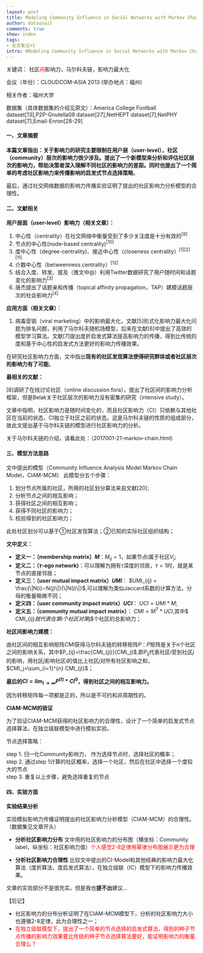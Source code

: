 ```yaml
---
layout: post
title: Modeling Community Influence in Social Networks with Markov Chain
author: datasnail
comments: true
show: index
tags:
- 论文笔记+1
intro: 《Modeling Community Influence in Social Networks with Markov Chain》文章阅读记录
---
```


关键词： 社区<span style = "color:red">间</span>影响力，马尔科夫链，影响力最大化

会议（年份）：CLOUDCOM-ASIA 2013 (举办地点：福州)

相关作者：福州大学

数据集（具体数据集的介绍见原文）：America College Football dataset[13],P2P-Gnutella08 dataset[27],NetHEPT dataset[7],NetPHY dataset[7],Email-Enron[28-29]

#### **一、文章摘要**

**本篇文章指出：关于影响力的研究主要限制在用户层（user-level），社区（community）层次的影响力很少涉及。**提出了一个新模型来分析和评估社区层次的影响力，帮助决策者深入理解不同社区的影响力的差距。同时也提出了一个简单的考虑社区影响力来传播影响的**启发式节点选择策略**。

最后，通过社交网络数据的影响力传播实验证明了提出的社区影响力分析模型的合理性。

#### **二、文献相关**

**用户层面（user-level）影响力（相关文章）：**

1. 中心性（centrality）在社交网络中衡量受到了多少关注度是十分有效的<sup>[9]</sup>
2. 节点的中心性(node-based centrality)<sup>[10]</sup>
3. 度中心性（degree-centrality)、接近中心性（closeness centrality）<sup>[1][2][11]</sup>
5. 介数中心性（betweenness centrality）<sup>[12]</sup>
6. 结合入度、转发、提及（推文中@）利用Twitter数据研究了用户随时间和话题变化的影响力<sup>[3]</sup>
7. 唐杰提出了话题亲和传播（topical affinity propagation，TAP）建模话题层次的社会影响力<sup>[4]</sup>

**应用方面（相关文章）**：


1. 病毒营销（viral marketing）中的影响最大化，文献[5]形式化影响力最大化问题为排名问题，利用了马尔科夫随机场模型，后来在文献[6]中提出了高效的模型学习算法。文献[7]提出度折启发式算法提高影响力的传播，得到比传统的度和基于中心性的启发式方法更好的影响力传播效果。

在研究社区影响力方面，文中指出**现有的社区发现算法使得研究群体或者社区层次的影响力有了可能**。

**最相关的文献：**

[8]调研了在线讨论社区（online discussion fora），提出了社区间的影响力分析框架，但是Belak关于社区层次的影响力没有密集的研究（intensive study）。

文章中指明，社区影响力是随时间变化的，而且社区影响力（CI）只依赖与其他社区在当前的状态，CI独立于社区之前的状态。这是马尔科夫链的性质的组成部分，故此文提出基于马尔科夫链的模型进行社区影响力的分析。

关于马尔科夫链的介绍，请看此处：（2017001-21-markov-chain.html)

#### **三、模型方法思路**

文中提出的模型（Community Influence Analysis Model Markov Chain Model，CIAM-MCM）
此模型分五个步骤：

1. 划分节点所属的社区，所用的社区划分算法来自文献[20];
2. 分析节点之间的相互影响；
3. 获得社区之间的相互影响；
4. 获得不同社区的影响力；
5. 校验得到的社区影响力；

此处社区划分可以基于①社区发现算法；②已知的实际社区组织结构；

**文中定义：**



- **定义一：（membership matrix）$M$**：$M_{ij}=1$，如果节点i属于社区$V_j$;
- **定义二：（$\tau$-ego network)**：可以理解为拥有$\tau$深度的邻居，$\tau=1$时，就是某节点的直接邻居；
- **定义三：（user mutual impact matrix）$UMI$**： $UMI_{ij} = \frac{\|N(i)∩N(j)\|}{\|N(i)\|}$,可以理解为类似Jaccard系数的计算方法，分母的衡量略微不同；
- **定义四：（user community impact matrix）$UCI$**： $UCI = UMI * M$;
- **定义五：（community mutual impact matrix）**： $CMI = M^T * UCI$,其中$ CMI_{ij}$就代表在第$i$个社区对第$j$个社区的总影响力；

**社区间影响力建模：**

由社区间的相互影响矩阵$CMI$获得马尔科夫链的转移矩阵$P$：$P$矩阵是关于$n$个社区之间的影响关系，其中$P_{ij}=\frac{CMI_{ji}}{CMI_j}$,即$P_{ij}$代表社区$i$受到社区$j$的影响，用社区$j$影响社区$i$的值比上社区$j$对所有社区影响之和，$CMI_j=\sum_{i=1}^{n} CMI_{ji}$；

**最后的$CI = lim_{t \rightarrow ∞}P^{(t)} * CI^0$，得到社区之间的相互影响力。**

因为转移矩阵每一项都是正的，所以是不可约和非周期性的。

**CIAM-MCM的验证**

为了验证CIAM-MCM获得的社区影响力的合理性，设计了一个简单的启发式节点选择算法，在独立级联模型中进行模拟实验。

节点选择策略：

step 1. 归一化Community影响力， 作为选择节点时，选择社区的概率；<br>
step 2. 通过step 1计算的社区概率，选择一个社区，然后在社区中选择一个度较大的节点<br>
step 3. 重复以上步骤，避免选择重复的节点

#### **四、实验方面**

**实验结果分析**

实验模拟影响力传播证明提出的社区影响力分析模型（CIAM-MCM）的合理性。（数据集见文章开头）

- **分析社区影响力分布**
  文中用的社区影响力的分布图（横坐标：Community label，纵坐标：社区影响力值）<span style="color:red">个人感觉2-8定律用幂律分布图展示更为合理</span>

- **分析社区影响力合理性**
  比较文中提出的CI-Model和其他经典的影响力最大化算法（度折算法、度启发式算法），在独立级联（IC）模型下的影响力传播效果。

文章的实验部分不是很充实。但是我也**提不出**建议...

【后记】

- 社区影响力的分布分析证明了在CIAM-MCM模型下，分析的社区影响力大小也遵循2-8定律，此为合理性之一；
- <span style="color:red">在独立级联模型下，提出了一个简单的节点选择的启发式算法，得到的种子节点传播的影响力效果要比传统的种子节点选择算法要好，能证明影响力的衡量合理么？</span>
